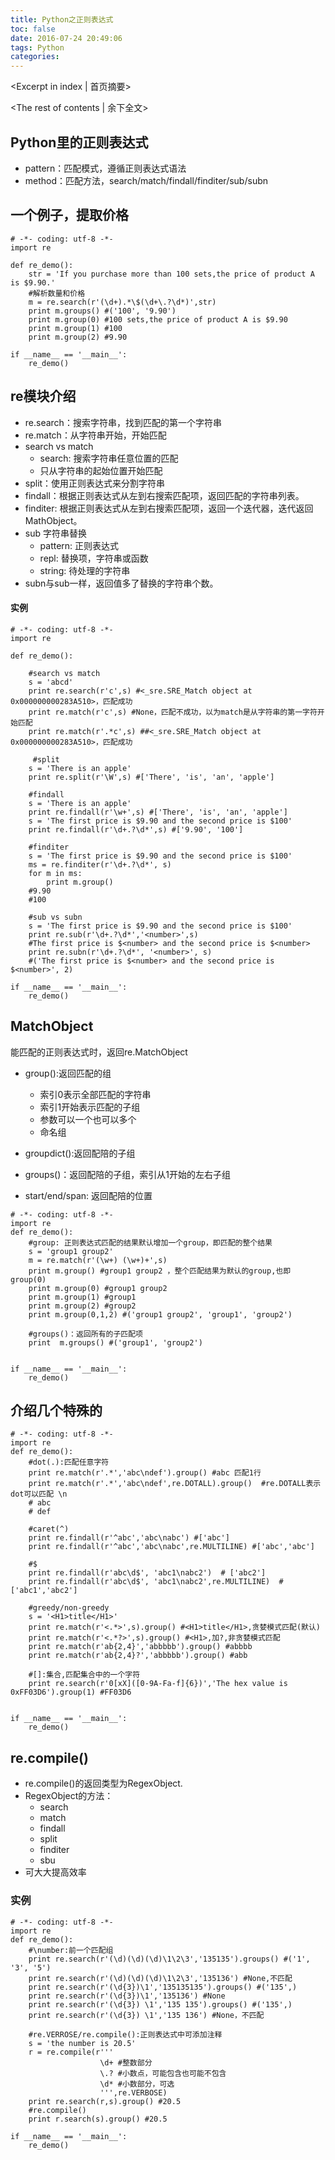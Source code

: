```yaml
---
title: Python之正则表达式
toc: false
date: 2016-07-24 20:49:06
tags: Python
categories:
---
```

<Excerpt in index | 首页摘要> 
<!-- more -->
<The rest of contents | 余下全文>

## Python里的正则表达式
- pattern：匹配模式，遵循正则表达式语法
- method：匹配方法，search/match/findall/finditer/sub/subn


## 一个例子，提取价格

```
# -*- coding: utf-8 -*-
import re

def re_demo():
    str = 'If you purchase more than 100 sets,the price of product A is $9.90.'
    #解析数量和价格
    m = re.search(r'(\d+).*\$(\d+\.?\d*)',str)
    print m.groups() #('100', '9.90')
    print m.group(0) #100 sets,the price of product A is $9.90
    print m.group(1) #100
    print m.group(2) #9.90

if __name__ == '__main__':
    re_demo()
```

## re模块介绍

- re.search：搜索字符串，找到匹配的第一个字符串
- re.match：从字符串开始，开始匹配
- search vs match
    - search: 搜索字符串任意位置的匹配
    - 只从字符串的起始位置开始匹配
- split：使用正则表达式来分割字符串
- findall：根据正则表达式从左到右搜索匹配项，返回匹配的字符串列表。
- finditer: 根据正则表达式从左到右搜索匹配项，返回一个迭代器，迭代返回MathObject。
- sub 字符串替换
    - pattern: 正则表达式
    - repl: 替换项，字符串或函数
    - string: 待处理的字符串
- subn与sub一样，返回值多了替换的字符串个数。


#### 实例


```
# -*- coding: utf-8 -*-
import re

def re_demo():

    #search vs match
    s = 'abcd'
    print re.search(r'c',s) #<_sre.SRE_Match object at 0x000000000283A510>，匹配成功
    print re.match(r'c',s) #None，匹配不成功，以为match是从字符串的第一字符开始匹配
    print re.match(r'.*c',s) ##<_sre.SRE_Match object at 0x000000000283A510>，匹配成功
    
     #split
    s = 'There is an apple'
    print re.split(r'\W',s) #['There', 'is', 'an', 'apple']

    #findall
    s = 'There is an apple'
    print re.findall(r'\w+',s) #['There', 'is', 'an', 'apple']
    s = 'The first price is $9.90 and the second price is $100'
    print re.findall(r'\d+.?\d*',s) #['9.90', '100']

    #finditer
    s = 'The first price is $9.90 and the second price is $100'
    ms = re.finditer(r'\d+.?\d*', s)
    for m in ms:
        print m.group()
    #9.90
    #100

    #sub vs subn
    s = 'The first price is $9.90 and the second price is $100'
    print re.sub(r'\d+.?\d*','<number>',s)
    #The first price is $<number> and the second price is $<number>
    print re.subn(r'\d+.?\d*', '<number>', s)
    #('The first price is $<number> and the second price is $<number>', 2)

if __name__ == '__main__':
    re_demo()
```

## MatchObject
能匹配的正则表达式时，返回re.MatchObject

- group():返回匹配的组
    - 索引0表示全部匹配的字符串
    - 索引1开始表示匹配的子组
    - 参数可以一个也可以多个
    - 命名组
    
- groupdict():返回配陪的子组
- groups()：返回配陪的子组，索引从1开始的左右子组
- start/end/span: 返回配陪的位置



```
# -*- coding: utf-8 -*-
import re
def re_demo():
    #group: 正则表达式匹配的结果默认增加一个group，即匹配的整个结果
    s = 'group1 group2'
    m = re.match(r'(\w+) (\w+)+',s)
    print m.group() #group1 group2 ，整个匹配结果为默认的group,也即group(0)
    print m.group(0) #group1 group2
    print m.group(1) #group1
    print m.group(2) #group2
    print m.group(0,1,2) #('group1 group2', 'group1', 'group2')

    #groups()：返回所有的子匹配项
    print  m.groups() #('group1', 'group2')


if __name__ == '__main__':
    re_demo()
```

## 介绍几个特殊的


```
# -*- coding: utf-8 -*-
import re
def re_demo():
    #dot(.):匹配任意字符
    print re.match(r'.*','abc\ndef').group() #abc 匹配1行
    print re.match(r'.*','abc\ndef',re.DOTALL).group()  #re.DOTALL表示dot可以匹配 \n
    # abc
    # def

    #caret(^)
    print re.findall(r'^abc','abc\nabc') #['abc']
    print re.findall(r'^abc','abc\nabc',re.MULTILINE) #['abc','abc']

    #$
    print re.findall(r'abc\d$', 'abc1\nabc2')  # ['abc2']
    print re.findall(r'abc\d$', 'abc1\nabc2',re.MULTILINE)  # ['abc1','abc2']

    #greedy/non-greedy
    s = '<H1>title</H1>'
    print re.match(r'<.*>',s).group() #<H1>title</H1>,贪婪模式匹配(默认)
    print re.match(r'<.*?>',s).group() #<H1>,加?,非贪婪模式匹配
    print re.match(r'ab{2,4}','abbbbb').group() #abbbb
    print re.match(r'ab{2,4}?','abbbbb').group() #abb

    #[]:集合,匹配集合中的一个字符
    print re.search(r'0[xX]([0-9A-Fa-f]{6})','The hex value is 0xFF03D6').group(1) #FF03D6


if __name__ == '__main__':
    re_demo()
```

## re.compile()

- re.compile()的返回类型为RegexObject.
- RegexObject的方法：
    - search
    - match
    - findall
    - split
    - finditer
    - sbu
- 可大大提高效率


### 实例
```
# -*- coding: utf-8 -*-
import re
def re_demo():
    #\number:前一个匹配组
    print re.search(r'(\d)(\d)(\d)\1\2\3','135135').groups() #('1', '3', '5')
    print re.search(r'(\d)(\d)(\d)\1\2\3','135136') #None,不匹配
    print re.search(r'(\d{3})\1','135135135').groups() #('135',)
    print re.search(r'(\d{3})\1','135136') #None
    print re.search(r'(\d{3}) \1','135 135').groups() #('135',)
    print re.search(r'(\d{3}) \1','135 136') #None，不匹配

    #re.VERROSE/re.compile():正则表达式中可添加注释
    s = 'the number is 20.5'
    r = re.compile(r'''
                    \d+ #整数部分
                    \.? #小数点，可能包含也可能不包含
                    \d* #小数部分，可选
                    ''',re.VERBOSE)
    print re.search(r,s).group() #20.5
    #re.compile()
    print r.search(s).group() #20.5

if __name__ == '__main__':
    re_demo()
```










